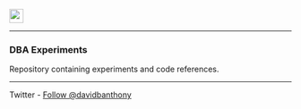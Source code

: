<a href="http://davidbanthony.me" target="_blank"><img src="http://static1.squarespace.com/static/53d677d2e4b090e9cd5361cf/t/5854c52ec534a52513ac59ea/1481955228902/?format=original" height="25" alt=""></a>

<hr>

<h3>DBA Experiments</h3>
<p>Repository containing experiments and code references.</p>

<hr>

<p>Twitter - <a href="https://twitter.com/davidbanthony" class="twitter-follow-button" data-show-count="false">Follow @davidbanthony</a><script async src="//platform.twitter.com/widgets.js" charset="utf-8"></script></p>
